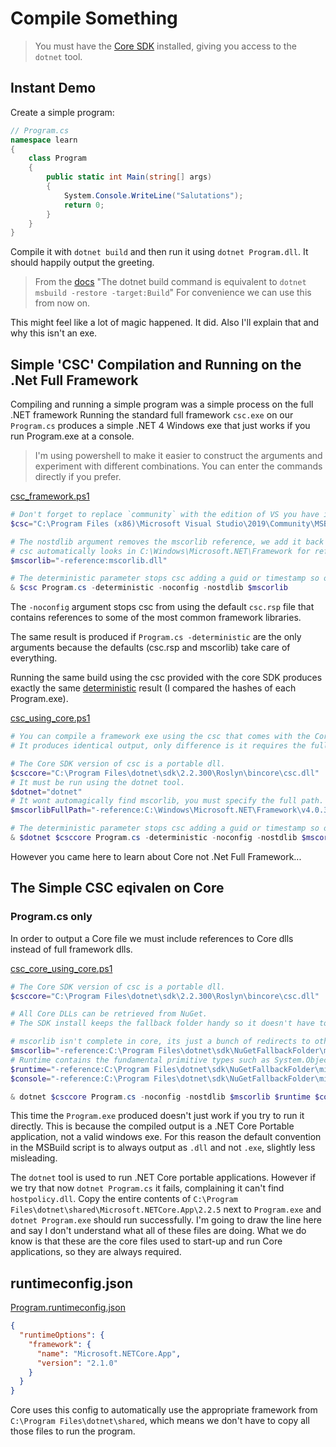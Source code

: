 # Compile Something

> You must have the [Core SDK](https://dotnet.microsoft.com/download) installed, giving you access to the `dotnet` tool.

## Instant Demo

Create a simple program:

```csharp
// Program.cs
namespace learn
{
    class Program
    {
        public static int Main(string[] args)
        {
            System.Console.WriteLine("Salutations");
            return 0;
        }
    }
}
```

Compile it with `dotnet build` and then run it using `dotnet Program.dll`.
It should happily output the greeting.

> From the [docs](https://docs.microsoft.com/en-us/dotnet/core/tools/dotnet-msbuild)
> "The dotnet build command is equivalent to `dotnet msbuild -restore -target:Build`"
> For convenience we can use this from now on.

This might feel like a lot of magic happened. It did. Also I'll explain that and why this isn't an exe.


## Simple 'CSC' Compilation and Running on the .Net Full Framework

Compiling and running a simple program was a simple process on the full .NET framework
Running the standard full framework `csc.exe` on our `Program.cs` produces a simple .NET 4 Windows exe that just works if you run Program.exe at a console.

> I'm using powershell to make it easier to construct the arguments and experiment with different combinations.
> You can enter the commands directly if you prefer.

[csc_framework.ps1](https://github.com/t3hmun/AspCoreFromScratch/blob/master/002_compile_something/csc_framework.ps1)

```powershell
# Don't forget to replace `community` with the edition of VS you have installed. 
$csc="C:\Program Files (x86)\Microsoft Visual Studio\2019\Community\MSBuild\Current\Bin\Roslyn\csc.exe"

# The nostdlib argument removes the mscorlib reference, we add it back in explicitly as a demonstration.
# csc automatically looks in C:\Windows\Microsoft.NET\Framework for references without full path not present in the current folder.
$mscorlib="-reference:mscorlib.dll"

# The deterministic parameter stops csc adding a guid or timestamp so outputs are always identical given the same inputs.
& $csc Program.cs -deterministic -noconfig -nostdlib $mscorlib
```

The `-noconfig` argument stops csc from using the default `csc.rsp` file that contains references to some of the most common framework libraries.

The same result is produced if `Program.cs -deterministic` are the only arguments because the defaults (csc.rsp and mscorlib) take care of everything.

Running the same build using the csc provided with the core SDK produces exactly the same [deterministic](https://docs.microsoft.com/en-us/dotnet/csharp/language-reference/compiler-options/deterministic-compiler-option) result (I compared the hashes of each Program.exe).

[csc_using_core.ps1](https://github.com/t3hmun/AspCoreFromScratch/blob/master/002_compile_something/csc_framework_using_core.ps1)

```powershell
# You can compile a framework exe using the csc that comes with the Core SDK.
# It produces identical output, only difference is it requires the full path of mscorlib.

# The Core SDK version of csc is a portable dll.
$csccore="C:\Program Files\dotnet\sdk\2.2.300\Roslyn\bincore\csc.dll"
# It must be run using the dotnet tool.
$dotnet="dotnet"
# It wont automagically find mscorlib, you must specify the full path. 
$mscorlibFullPath="-reference:C:\Windows\Microsoft.NET\Framework\v4.0.30319\mscorlib.dll"

# The deterministic parameter stops csc adding a guid or timestamp so outputs are always identical given the same inputs.
& $dotnet $csccore Program.cs -deterministic -noconfig -nostdlib $mscorlibFullPath
```

However you came here to learn about Core not .Net Full Framework...


## The Simple CSC eqivalen on Core

### Program.cs only

In order to output a Core file we must include references to Core dlls instead of full framework dlls.

[csc_core_using_core.ps1](https://github.com/t3hmun/AspCoreFromScratch/blob/master/002_compile_something/csc_core_using_core.ps1)

```powershell
# The Core SDK version of csc is a portable dll.
$csccore="C:\Program Files\dotnet\sdk\2.2.300\Roslyn\bincore\csc.dll"

# All Core DLLs can be retrieved from NuGet.
# The SDK install keeps the fallback folder handy so it doesn't have to restore the packagers from the internet.

# mscorlib isn't complete in core, its just a bunch of redirects to other libs.
$mscorlib="-reference:C:\Program Files\dotnet\sdk\NuGetFallbackFolder\microsoft.netcore.app\2.1.0\ref\netcoreapp2.1\mscorlib.dll"
# Runtime contains the fundamental primitive types such as System.Object and System.Int16
$runtime="-reference:C:\Program Files\dotnet\sdk\NuGetFallbackFolder\microsoft.netcore.app\2.1.0\ref\netcoreapp2.1\System.Runtime.dll"
$console="-reference:C:\Program Files\dotnet\sdk\NuGetFallbackFolder\microsoft.netcore.app\2.1.0\ref\netcoreapp2.1\System.Console.dll"

& dotnet $csccore Program.cs -noconfig -nostdlib $mscorlib $runtime $console
```

This time the `Program.exe` produced doesn't just work if you try to run it directly.
This is because the compiled output is a .NET Core Portable application, not a valid windows exe.
For this reason the default convention in the MSBuild script is to always output as `.dll` and not `.exe`, slightly less misleading.

The `dotnet` tool is used to run .NET Core portable applications. 
However if we try that now `dotnet Program.cs` it fails, complaining it can't find `hostpolicy.dll`.
Copy the entire contents of `C:\Program Files\dotnet\shared\Microsoft.NETCore.App\2.2.5` next to `Program.exe` and `dotnet Program.exe` should run successfully.
I'm going to draw the line here and say I don't understand what all of these files are doing.
What we do know is that these are the core files used to start-up and run Core applications, so they are always required.

## runtimeconfig.json

[Program.runtimeconfig.json](https://github.com/t3hmun/AspCoreFromScratch/blob/master/002_compile_something/Program.runtimeconfig.json)

```json
{
  "runtimeOptions": {
    "framework": {
      "name": "Microsoft.NETCore.App",
      "version": "2.1.0"
    }
  }
}
```

Core uses this config to automatically use the appropriate framework from `C:\Program Files\dotnet\shared`, 
which means we don't have to copy all those files to run the program.

